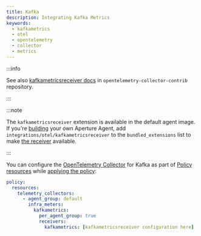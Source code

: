 ```yaml
---
title: Kafka
description: Integrating Kafka Metrics
keywords:
  - kafkametrics
  - otel
  - opentelemetry
  - collector
  - metrics
---
```


:::info

See also [kafkametricsreceiver docs][receiver] in
`opentelemetry-collector-contrib` repository.

:::

:::note

The `kafkametricsreceiver` extension is available in the default agent image. If
you're [building][build] your own Aperture Agent, add
`integrations/otel/kafkametricsreceiver` to the `bundled_extensions` list to
make [the receiver][receiver] available.

:::

You can configure the [OpenTelemetry Collector][opentelemetry-collector] for
Kafka as part of [Policy resources][policy-resources] while [applying the
policy][applying-policy]:

```yaml
policy:
  resources:
    telemetry_collectors:
      - agent_group: default
        infra_meters:
          kafkametrics:
            per_agent_group: true
            receivers:
              kafkametrics: [kafkametricsreceiver configuration here]
```

[build]: /reference/aperturectl/build/agent/agent.md
[receiver]:
  https://github.com/open-telemetry/opentelemetry-collector-contrib/tree/main/receiver/kafkametricsreceiver
[opentelemetry-collector]: /reference/configuration/spec.md#telemetry-collector
[applying-policy]: /use-cases/use-cases.md
[policy-resources]: /reference/configuration/spec.md#resources
